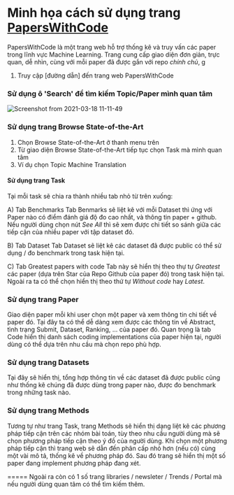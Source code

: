 # Minh họa cách sử dụng trang [PapersWithCode](https://paperswithcode.com)

PapersWithCode là một trang web hỗ trợ thống kê và truy vấn các paper trong lĩnh vực Machine Learning. Trang cung cấp giao diện đơn giản, trực quan, dễ nhìn, cùng với mỗi paper đã được gắn với repo *chính chủ*, g

1. Truy cập [đường dẫn] đến trang web PapersWithCode


### Sử dụng ô 'Search' để tìm kiếm Topic/Paper mình quan tâm 

![Screenshot from 2021-03-18 11-11-49](https://user-images.githubusercontent.com/25763738/111572340-fc460680-87da-11eb-8797-76585fbdc079.png)


### Sử dụng trang Browse State-of-the-Art

1. Chọn Browse State-of-the-Art ở thanh menu trên 
2. Từ giao diện Browse State-of-the-Art tiếp tục chọn Task mà mình quan tâm
3. Ví dụ chọn Topic Machine Translation

#### Sử dụng trang Task
Tại mỗi task sẽ chia ra thành nhiều tab nhỏ từ trên xuống: 

A) Tab Benchmarks 
Tab Benmarks sẽ liệt kê với mỗi Dataset thì ứng với Paper nào có điểm đánh giá độ đo cao nhất, và thông tin paper + github. 
Nếu người dùng chọn nút *See All* thì sẽ xem được chi tiết so sánh giữa các tiếp cận của nhiều paper với tập dataset đó. 

B) Tab Dataset
Tab Dataset sẽ liệt kê các dataset đã được public có thể sử dụng / đo benchmark trong task hiện tại. 

C) Tab Greatest papers with code 
Tab này sẽ hiển thị theo thự tự *Greatest* các paper (dựa trên Star của Repo Github của paper đó) trong task hiện tại. 
Ngoài ra ta có thể chọn hiển thị theo thứ tự *Without code* hay *Latest*. 


### Sử dụng trang Paper
Giao diện paper mỗi khi user chọn một paper và xem thông tin chi tiết về paper đó.
Tại đây ta có thể dễ dàng xem được các thông tin về Abstract, tình trạng Submit, Dataset, Ranking, ...  của paper đó.
Quan trọng là tab Code hiển thị danh sách coding implementations của paper hiện tại, người dùng có thể dựa trên nhu cầu mà chọn repo phù hợp. 


### Sử dụng trang Datasets 
Tại đây sẽ hiển thị, tổng hợp thông tin về các dataset đã được public cũng như thống kê chúng đã được dùng trong paper nào, được đo benchmark trong những task nào. 

### Sử dụng trang Methods
Tương tự như trang Task, trang Methods sẽ hiển thị dạng liệt kê các phương pháp tiếp cận trên các nhóm bài toán, tùy theo nhu cầu người dùng mà sẽ chọn phương pháp tiếp cận theo ý đồ của người dùng. 
Khi chọn một phương pháp tiếp cận thì trang web sẽ dẫn đến phân cấp nhỏ hơn (nếu có) cùng một vài mô tả, thống kê về phương pháp đó. Sau đó trang sẽ hiển thị một số paper đang implement phương pháp đang xét. 

=====
Ngoài ra còn có 1 số trang libraries / newsleter / Trends / Portal mà nếu người dùng quan tâm có thể tìm kiếm thêm. 
